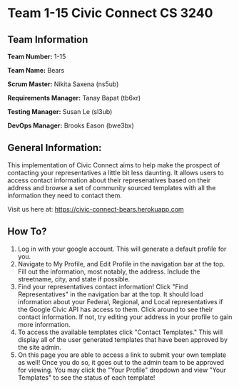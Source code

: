 # Team 1-15 Civic Connect CS 3240

## Team Information

**Team Number:** 1-15

**Team Name:** Bears

**Scrum Master:** Nikita Saxena (ns5ub)

**Requirements Manager:** Tanay Bapat (tb6xr)

**Testing Manager:** Susan Le (sl3ub)

**DevOps Manager:** Brooks Eason (bwe3bx)

## General Information:

This implementation of Civic Connect aims to help make the prospect of contacting your representatives a little bit less daunting. It allows users to access contact information about their represenatives based on their address and browse a set of community sourced templates with all the information they need to contact them.

Visit us here at: https://civic-connect-bears.herokuapp.com  


## How To?

1. Log in with your google account. This will generate a default profile for you. 
2. Navigate to My Profile, and Edit Profile in the navigation bar at the top. Fill out the information, most notably, the address. Include the streetname, city, and state if possible.
3. Find your representatives contact information! Click "Find Representatives" in the navigation bar at the top. It should load information about your Federal, Regional, and Local representatives if the Google Civic API has access to them. Click around to see their contact information. If not, try editing your address in your profile to gain more information.
4. To access the available templates click "Contact Templates." This will display all of the user generated templates that have been approved by the site admin. 
5. On this page you are able to access a link to submit your own template as well! Once you do so, it goes out to the admin team to be approved for viewing. You may click the "Your Profile" dropdown and view "Your Templates" to see the status of each template! 


